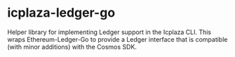 # icplaza-ledger-go
Helper library for implementing Ledger support in the Icplaza CLI. This wraps Ethereum-Ledger-Go to provide a Ledger interface that is compatible (with minor additions) with the Cosmos SDK.
